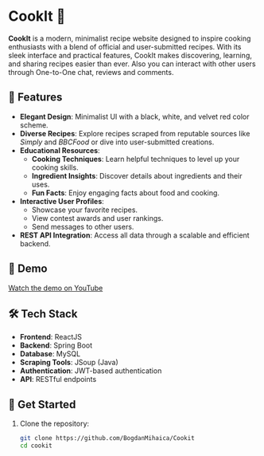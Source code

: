 # CookIt 🍳

**CookIt** is a modern, minimalist recipe website designed to inspire cooking enthusiasts with a blend of official and user-submitted recipes. With its sleek interface and practical features, CookIt makes discovering, learning, and sharing recipes easier than ever. Also you can interact with other users through One-to-One chat, reviews and comments.

## 🌟 Features
- **Elegant Design**: Minimalist UI with a black, white, and velvet red color scheme.
- **Diverse Recipes**: Explore recipes scraped from reputable sources like *Simply* and *BBCFood* or dive into user-submitted creations.
- **Educational Resources**:
  - **Cooking Techniques**: Learn helpful techniques to level up your cooking skills.
  - **Ingredient Insights**: Discover details about ingredients and their uses.
  - **Fun Facts**: Enjoy engaging facts about food and cooking.
- **Interactive User Profiles**: 
  - Showcase your favorite recipes.
  - View contest awards and user rankings.
  - Send messages to other users.
- **REST API Integration**: Access all data through a scalable and efficient backend.

## 🎥 Demo
[Watch the demo on YouTube](https://youtu.be/r3QUjNIChzQ)

## 🛠️ Tech Stack
- **Frontend**: ReactJS
- **Backend**: Spring Boot
- **Database**: MySQL
- **Scraping Tools**: JSoup (Java)
- **Authentication**: JWT-based authentication
- **API**: RESTful endpoints

## 🚀 Get Started

1. Clone the repository:
   ```bash
   git clone https://github.com/BogdanMihaica/Cookit
   cd cookit
